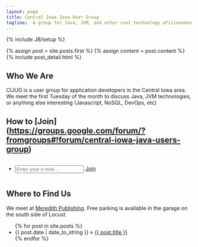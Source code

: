 ```yaml
---
layout: page
title: Central Iowa Java User Group
tagline:  A group for Java, JVM, and other cool technology aficionados
---
```

{% include JB/setup %}

<div class="blog-index">  
  {% assign post = site.posts.first %}
  {% assign content = post.content %}
  {% include post_detail.html %}
</div>

## Who We Are

CIJUG is a user group for application developers in the Central Iowa area. We meet the first Tuesday of the month to discuss Java, JVM technologies, or 
anything else interesting (Javascript, NoSQL, DevOps, etc)

## How to [Join] (https://groups.google.com/forum/?fromgroups#!forum/central-iowa-java-users-group)

<div style="display: inline-block">
	<form action="http://groups.google.com/group/Central-Iowa-Java-Users-Group/boxsubscribe">	  
	  <ul class="tag_box inline" style="float:right;">
		<li>
			<input type="text" name="email" placeholder="Enter your e-mail..." style="float:left; margin-right:5px"/>
			<a href="#" onclick="document.forms[0].submit();">Join</a>
		</li>
	  </ul>     
	</form>
</div>

## Where to Find Us

We meet at [Meredith Publishing](https://maps.google.com/maps?ie=UTF8&cid=7053981532446613691&q=Meredith+Corporation&iwloc=A&gl=US&hl=en-US). Free parking is available in the garage on the south side of Locust.

<ul class="posts">
  {% for post in site.posts %}
    <li><span>{{ post.date | date_to_string }}</span> &raquo; <a href="{{ BASE_PATH }}{{ post.url }}">{{ post.title }}</a></li>
  {% endfor %}
</ul>



